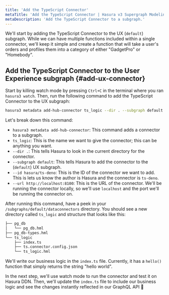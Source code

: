```yaml
---
title: 'Add the TypeScript Connector'
metaTitle: 'Add the TypeScript Connector | Hasura v3 Supergraph Modeling Tutorial'
metaDescription: 'Add the TypeScript Connector to a subgraph.'
---
```


We'll start by adding the TypeScript Connector to the UX (`default`) subgraph. While we can have multiple functions
included within a single connector, we'll keep it simple and create a function that will take a user's orders and
profiles them into a category of either "GadgetPro" or "Homebody".

## Add the TypeScript Connector to the User Experience subgraph {#add-ux-connector}

Start by killing watch mode by pressing `Ctrl+C` in the terminal where you ran `hasura3 watch`. Then, run the following
command to add the TypeScript Connector to the UX subgraph:

```bash
hasura3 metadata add-hub-connector ts_logic --dir . --subgraph default --id hasura/ts-deno --url http://localhost:8100
```

Let's break down this command:

- `hasura3 metadata add-hub-connector`: This command adds a connector to a subgraph.
- `ts_logic`: This is the name we want to give the connector; this can be anything you want.
- `--dir .`: This tells Hasura to look in the current directory for the connector.
- `--subgraph default`: This tells Hasura to add the connector to the (`default`) UX subgraph.
- `--id hasura/ts-deno`: This is the ID of the connector we want to add. This is lets us know the author is Hasura and
  the connector is `ts-deno`.
- `--url http://localhost:8100`: This is the URL of the connector. We'll be running the connector locally, so we'll use
  `localhost` and the port we'll be running the connector on.

After running this command, have a peek in your `/subgraphs/default/dataconnectors` directory. You should see a new
directory called `ts_logic` and structure that looks like this:

```bash
├── pg_db
│   └── pg_db.hml
├── pg_db-types.hml
└── ts_logic
    ├── index.ts
    ├── ts.connector.config.json
    └── ts_logic.hml
```

We'll write our business logic in the `index.ts` file. Currently, it has a `hello()` function that simply returns the
string "hello world".

In the next step, we'll use watch mode to run the connector and test it on Hasura DDN. Then, we'll update the `index.ts`
file to include our business logic and see the changes instantly reflected in our GraphQL API 🚀
